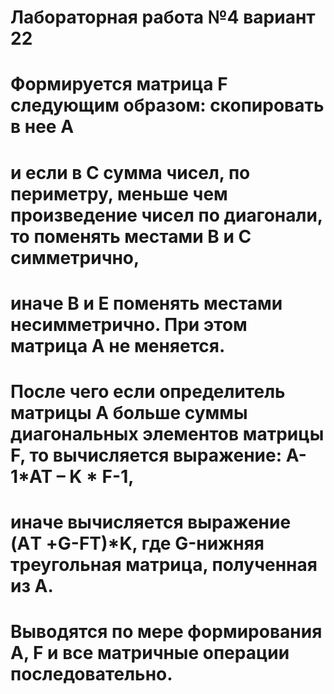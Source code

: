 # Лабораторная работа №4 вариант 22
# Формируется матрица F следующим образом: скопировать в нее А
# и если в С сумма чисел, по периметру, меньше чем произведение чисел по диагонали, то поменять местами В и С симметрично,
# иначе В и Е поменять местами несимметрично. При этом матрица А не меняется.
# После чего если определитель матрицы А больше суммы диагональных элементов матрицы F, то вычисляется выражение: A-1*AT – K * F-1,
# иначе вычисляется выражение (AТ +G-FТ)*K, где G-нижняя треугольная матрица, полученная из А.
# Выводятся по мере формирования А, F и все матричные операции последовательно.
